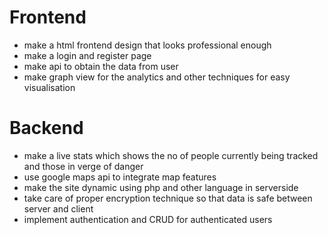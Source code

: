 # Frontend
* make a html frontend design that looks professional enough
* make a login and register page 
* make api to obtain the data from user
* make graph view for the analytics and other techniques for easy visualisation

# Backend
* make a live stats which shows the no of people currently being tracked and those in verge of danger
* use google maps api to integrate map features 
* make the site dynamic using php and other language in serverside
* take care of proper encryption technique so that data is safe between server and client
* implement authentication and CRUD for authenticated users
